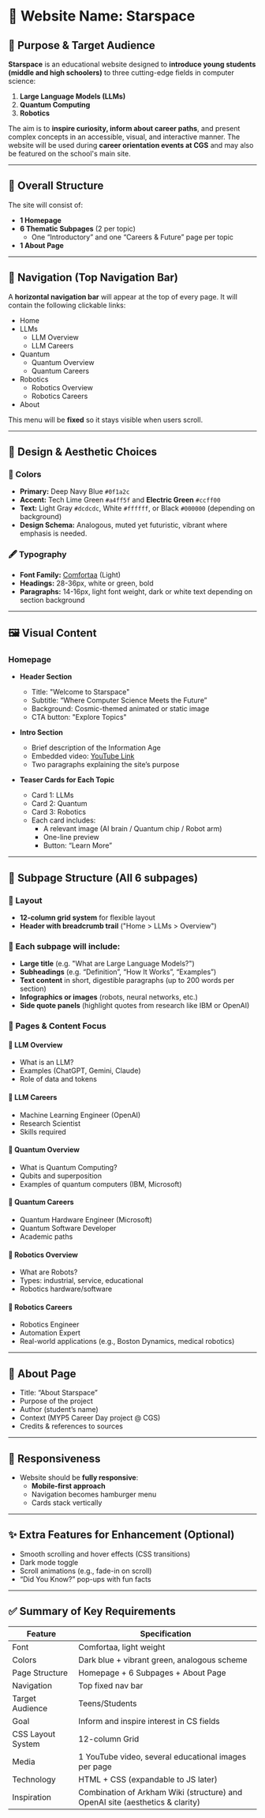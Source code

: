 # 🌌 Website Name: Starspace

## 🎯 Purpose & Target Audience
**Starspace** is an educational website designed to **introduce young students (middle and high schoolers)** to three cutting-edge fields in computer science:
1. **Large Language Models (LLMs)**
2. **Quantum Computing**
3. **Robotics**

The aim is to **inspire curiosity, inform about career paths**, and present complex concepts in an accessible, visual, and interactive manner. The website will be used during **career orientation events at CGS** and may also be featured on the school's main site.

---

## 📄 Overall Structure
The site will consist of:
- **1 Homepage**
- **6 Thematic Subpages** (2 per topic)
  - One “Introductory” and one “Careers & Future” page per topic
- **1 About Page**

---

## 🧭 Navigation (Top Navigation Bar)
A **horizontal navigation bar** will appear at the top of every page. It will contain the following clickable links:
- Home
- LLMs
  - LLM Overview
  - LLM Careers
- Quantum
  - Quantum Overview
  - Quantum Careers
- Robotics
  - Robotics Overview
  - Robotics Careers
- About

This menu will be **fixed** so it stays visible when users scroll.

---

## 🎨 Design & Aesthetic Choices

### 🎨 Colors
- **Primary:** Deep Navy Blue `#0f1a2c`
- **Accent:** Tech Lime Green `#a4ff5f` and **Electric Green** `#ccff00`
- **Text:** Light Gray `#dcdcdc`, White `#ffffff`, or Black `#000000` (depending on background)
- **Design Schema:** Analogous, muted yet futuristic, vibrant where emphasis is needed.

### 🖋 Typography
- **Font Family:** [Comfortaa](https://fonts.google.com/specimen/Comfortaa) (Light)
- **Headings:** 28-36px, white or green, bold
- **Paragraphs:** 14-16px, light font weight, dark or white text depending on section background

---

## 🖼 Visual Content

### Homepage
- **Header Section**
  - Title: "Welcome to Starspace"
  - Subtitle: “Where Computer Science Meets the Future”
  - Background: Cosmic-themed animated or static image
  - CTA button: "Explore Topics"

- **Intro Section**
  - Brief description of the Information Age
  - Embedded video: [YouTube Link](https://www.youtube.com/watch?v=AZBKR_OgSOU)
  - Two paragraphs explaining the site’s purpose

- **Teaser Cards for Each Topic**
  - Card 1: LLMs
  - Card 2: Quantum
  - Card 3: Robotics
  - Each card includes:
    - A relevant image (AI brain / Quantum chip / Robot arm)
    - One-line preview
    - Button: “Learn More”

---

## 📄 Subpage Structure (All 6 subpages)

### 🔹 Layout
- **12-column grid system** for flexible layout
- **Header with breadcrumb trail** ("Home > LLMs > Overview")

### 🔹 Each subpage will include:
- **Large title** (e.g. "What are Large Language Models?")
- **Subheadings** (e.g. “Definition”, “How It Works”, “Examples”)
- **Text content** in short, digestible paragraphs (up to 200 words per section)
- **Infographics or images** (robots, neural networks, etc.)
- **Side quote panels** (highlight quotes from research like IBM or OpenAI)

### 🔹 Pages & Content Focus

#### 🔹 LLM Overview
- What is an LLM?
- Examples (ChatGPT, Gemini, Claude)
- Role of data and tokens

#### 🔹 LLM Careers
- Machine Learning Engineer (OpenAI)
- Research Scientist
- Skills required

#### 🔹 Quantum Overview
- What is Quantum Computing?
- Qubits and superposition
- Examples of quantum computers (IBM, Microsoft)

#### 🔹 Quantum Careers
- Quantum Hardware Engineer (Microsoft)
- Quantum Software Developer
- Academic paths

#### 🔹 Robotics Overview
- What are Robots?
- Types: industrial, service, educational
- Robotics hardware/software

#### 🔹 Robotics Careers
- Robotics Engineer
- Automation Expert
- Real-world applications (e.g., Boston Dynamics, medical robotics)

---

## 📘 About Page
- Title: “About Starspace”
- Purpose of the project
- Author (student’s name)
- Context (MYP5 Career Day project @ CGS)
- Credits & references to sources

---

## 📱 Responsiveness
- Website should be **fully responsive**:
  - **Mobile-first approach**
  - Navigation becomes hamburger menu
  - Cards stack vertically

---

## ✨ Extra Features for Enhancement (Optional)
- Smooth scrolling and hover effects (CSS transitions)
- Dark mode toggle
- Scroll animations (e.g., fade-in on scroll)
- “Did You Know?” pop-ups with fun facts

---

## ✅ Summary of Key Requirements

| Feature                | Specification                                                                 |
|------------------------|-------------------------------------------------------------------------------|
| Font                   | Comfortaa, light weight                                                       |
| Colors                 | Dark blue + vibrant green, analogous scheme                                   |
| Page Structure         | Homepage + 6 Subpages + About Page                                            |
| Navigation             | Top fixed nav bar                                                             |
| Target Audience        | Teens/Students                                                                |
| Goal                   | Inform and inspire interest in CS fields                                      |
| CSS Layout System      | 12-column Grid                                                                |
| Media                  | 1 YouTube video, several educational images per page                          |
| Technology             | HTML + CSS (expandable to JS later)                                           |
| Inspiration            | Combination of Arkham Wiki (structure) and OpenAI site (aesthetics & clarity) |
